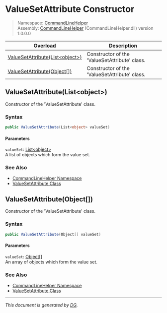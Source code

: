 ﻿# ValueSetAttribute Constructor

> Namespace: [CommandLineHelper](_toc.CommandLineHelper.md#commandlinehelper-namespace)\
> Assembly: [CommandLineHelper](_toc.CommandLineHelper.md) (CommandLineHelper.dll) version 1.0.0.0

Overload | Description
--- | ---
[ValueSetAttribute(List\<object>)](CommandLineHelper.ValueSetAttribute.-ctor.md#valuesetattributelistobject) | Constructor of the 'ValueSetAttribute' class.
[ValueSetAttribute(Object[])](CommandLineHelper.ValueSetAttribute.-ctor.md#valuesetattributeobject) | Constructor of the 'ValueSetAttribute' class.

## ValueSetAttribute(List\<object>)

Constructor of the 'ValueSetAttribute' class.

### Syntax

```csharp
public ValueSetAttribute(List<object> valueSet)
```

#### Parameters

`valueSet`: [List\<object>](https://docs.microsoft.com/en-us/dotnet/api/system.collections.generic.list-1)\
A list of objects which form the value set.

### See Also

- [CommandLineHelper Namespace](_toc.CommandLineHelper.md#commandlinehelper-namespace)
- [ValueSetAttribute Class](CommandLineHelper.ValueSetAttribute.md)

## ValueSetAttribute(Object[])

Constructor of the 'ValueSetAttribute' class.

### Syntax

```csharp
public ValueSetAttribute(Object[] valueSet)
```

#### Parameters

`valueSet`: [Object[]](https://docs.microsoft.com/en-us/dotnet/api/system.object)\
An array of objects which form the value set.

### See Also

- [CommandLineHelper Namespace](_toc.CommandLineHelper.md#commandlinehelper-namespace)
- [ValueSetAttribute Class](CommandLineHelper.ValueSetAttribute.md)

---

_This document is generated by [DG](https://github.com/Khojasteh/dg)._
